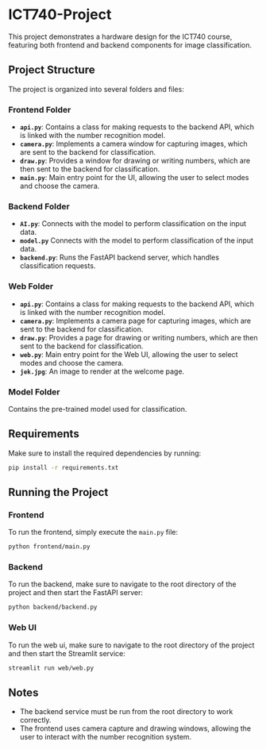 # ICT740-Project

This project demonstrates a hardware design for the ICT740 course, featuring both frontend and backend components for image classification.

## Project Structure

The project is organized into several folders and files:

### Frontend Folder
- **`api.py`**: Contains a class for making requests to the backend API, which is linked with the number recognition model.
- **`camera.py`**: Implements a camera window for capturing images, which are sent to the backend for classification.
- **`draw.py`**: Provides a window for drawing or writing numbers, which are then sent to the backend for classification.
- **`main.py`**: Main entry point for the UI, allowing the user to select modes and choose the camera.

### Backend Folder
- **`AI.py`**: Connects with the model to perform classification on the input data.
- **`model.py`** Connects with the model to perform classification of the input data.
- **`backend.py`**: Runs the FastAPI backend server, which handles classification requests.

### Web Folder
- **`api.py`**: Contains a class for making requests to the backend API, which is linked with the number recognition model.
- **`camera.py`**: Implements a camera page for capturing images, which are sent to the backend for classification.
- **`draw.py`**: Provides a page for drawing or writing numbers, which are then sent to the backend for classification.
- **`web.py`**: Main entry point for the Web UI, allowing the user to select modes and choose the camera.
- **`jek.jpg`**: An image to render at the welcome page.

### Model Folder
Contains the pre-trained model used for classification.

## Requirements

Make sure to install the required dependencies by running:
```bash
pip install -r requirements.txt
```

## Running the Project

### Frontend
To run the frontend, simply execute the `main.py` file:
```bash
python frontend/main.py
```

### Backend
To run the backend, make sure to navigate to the root directory of the project and then start the FastAPI server:
```bash
python backend/backend.py
```

### Web UI
To run the web ui, make sure to navigate to the root directory of the project and then start the Streamlit service:
```bash
streamlit run web/web.py
```

## Notes
- The backend service must be run from the root directory to work correctly.
- The frontend uses camera capture and drawing windows, allowing the user to interact with the number recognition system.
